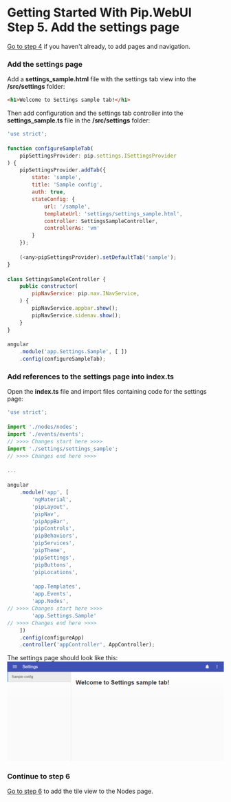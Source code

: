 # Getting Started With Pip.WebUI <br/> Step 5. Add the settings page

[Go to step 4](https://github.com/pip-webui/pip-webui-tutorial/blob/master/step4/) if you haven't already, to add pages and navigation.

### Add the settings page

Add a **settings_sample.html** file with the settings tab view into the **/src/settings** folder:

```html
<h1>Welcome to Settings sample tab!</h1>
```

Then add configuration and the settings tab controller into the **settings_sample.ts** file in the **/src/settings** folder:

```javascript
'use strict';

function configureSampleTab(
    pipSettingsProvider: pip.settings.ISettingsProvider
) {
    pipSettingsProvider.addTab({
        state: 'sample',
        title: 'Sample config',
        auth: true,
        stateConfig: {
            url: '/sample',
            templateUrl: 'settings/settings_sample.html',
            controller: SettingsSampleController,
            controllerAs: 'vm'
        }
    });

    (<any>pipSettingsProvider).setDefaultTab('sample');
}

class SettingsSampleController {
    public constructor(
        pipNavService: pip.nav.INavService,
    ) {
        pipNavService.appbar.show();
        pipNavService.sidenav.show();
    }
}

angular
    .module('app.Settings.Sample', [ ])
    .config(configureSampleTab);
```

### Add references to the settings page into index.ts

Open the **index.ts** file and import files containing code for the settings page:

```javascript
'use strict';

import './nodes/nodes';
import './events/events';
// >>>> Changes start here >>>>
import './settings/settings_sample';
// >>>> Changes end here >>>>

...

angular
    .module('app', [
        'ngMaterial',
        'pipLayout', 
        'pipNav', 
        'pipAppBar',        
        'pipControls',
        'pipBehaviors',
        'pipServices', 
        'pipTheme',
        'pipSettings',
        'pipButtons',
        'pipLocations',

        'app.Templates',
        'app.Events',
        'app.Nodes',
// >>>> Changes start here >>>>
        'app.Settings.Sample'
// >>>> Changes end here >>>>
    ])
    .config(configureApp)
    .controller('appController', AppController);
```

The settings page should look like this:
![Settings](artifacts/settings_page.png)

### Continue to step 6

[Go to step 6](https://github.com/pip-webui/pip-webui-tutorial/blob/master/step6/) to add the tile view to the Nodes page.
